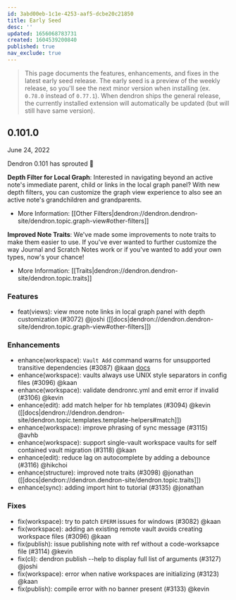 ```yaml
---
id: 3abd00eb-1c1e-4253-aaf5-dcbe20c21850
title: Early Seed
desc: ''
updated: 1656068783731
created: 1604539200840
published: true
nav_exclude: true
---
```


> This page documents the features, enhancements, and fixes in the latest early seed release. The early seed is a preview of the weekly release, so you'll see the next minor version when installing (ex. `0.78.0` instead of `0.77.1`). When dendron ships the general release, the currently installed extension will automatically be updated (but will still have same version).

## 0.101.0
June 24, 2022

Dendron 0.101 has sprouted 🌱

**Depth Filter for Local Graph**: Interested in navigating beyond an active note's immediate parent, child or links in the local graph panel? With new depth filters, you can customize the graph view experience to also see an active note's grandchildren and grandparents. 
- More Information: [[Other Filters|dendron://dendron.dendron-site/dendron.topic.graph-view#other-filters]]

**Improved Note Traits**: We've made some improvements to note traits to make them easier to use. If you've ever wanted to further customize the way Journal and Scratch Notes work or if you've wanted to add your own types, now's your chance!
- More Information: [[Traits|dendron://dendron.dendron-site/dendron.topic.traits]]

### Features
- feat(views): view more note links in local graph panel with depth customization (#3072) @joshi ([[docs|dendron://dendron.dendron-site/dendron.topic.graph-view#other-filters]])

### Enhancements
- enhance(workspace): `Vault Add` command warns for unsupported transitive dependencies (#3087) @kaan [docs](https://wiki.dendron.so/notes/q9yo0y7czv8mxlkbnw1ugj1/)
- enhance(workspace): vaults always use UNIX style separators in config files (#3096) @kaan
- enhance(workspace): validate dendronrc.yml and emit error if invalid (#3106) @kevin
- enhance(edit): add match helper for hb templates (#3094) @kevin  ([[docs|dendron://dendron.dendron-site/dendron.topic.templates.template-helpers#match]])
- enhance(workspace): improve phrasing of sync message (#3115) @avhb
- enhance(workspace): support single-vault workspace vaults for self contained vault migration (#3118) @kaan
- enhance(edit): reduce lag on autocomplete by adding a debounce (#3116) @hikchoi
- enhance(structure): improved note traits (#3098) @jonathan ([[docs|dendron://dendron.dendron-site/dendron.topic.traits]])
- enhance(sync): adding import hint to tutorial (#3135) @jonathan

### Fixes
- fix(workspace): try to patch `EPERM` issues for windows (#3082) @kaan
- fix(workspace): adding an existing remote vault avoids creating workspace files (#3096) @kaan
- fix(publish): issue publishing note with ref without a code-worksapce file (#3114)  @kevin
- fix(cli): dendron publish --help to display full list of arguments (#3127) @joshi
- fix(workspace): error when native workspaces are initializing (#3123) @kaan
- fix(publish): compile error with no banner present (#3133) @kevin
